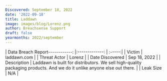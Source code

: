 ```yaml
---
Discovered: September 18, 2022
date: '2022-09-18'
title: Laddawn
image: images/blog/Lorenz.png
author: Breachsense Support
draft: false
yearmonths: 2022/september
---
```


| Data Breach Report------------:     |:-------------:    | :-----:|
| Victim      | laddawn.com      | 
| Threat Actor      | Lorenz      | 
| Date Discovered      | Sep 18, 2022      | 
| Description      | Laddawn is built for distributors. We sell high-quality packaging products. And we do it unlike anyone else out there.      | 
| Leak Size      | N/A      | 

